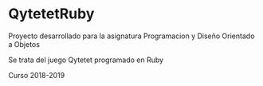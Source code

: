 # QytetetRuby

Proyecto desarrollado para la asignatura Programacion y Diseño Orientado a Objetos

Se trata del juego Qytetet programado en Ruby

Curso 2018-2019
